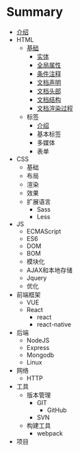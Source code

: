 # Summary

* [介绍](README.md)
* HTML
  * [基础](ji-chu.md)
    * [实体](/HTML/base/base_entity.md)
    * [全局属性](/HTML/base/base_attr.md)
    * [条件注释](/HTML/base/base_comment.md)
    * [文档声明](/HTML/base/base_doctype.md)
    * [文档头部](/HTML/base/base_head.md)
    * [文档结构](/HTML/base/base_structure.md)
    * [文档渲染过程](/HTML/base/base_render.md)
  * 标签
    * [介绍](/HTML/label/main.md)
    * 基本标签
    * 多媒体
    * 表单
* CSS
  * 基础
  * 布局
  * 渲染
  * 效果
  * 扩展语言
    * Sass
    * Less
* JS
  * ECMAScript
  * ES6
  * DOM
  * BOM
  * 模块化
  * AJAX和本地存储
  * Jquery
  * 优化
* 前端框架
  * VUE
  * React
    * react
    * react-native
* 后端
  * NodeJS
  * Express
  * Mongodb
  * Linux
* 网络
  * HTTP
* 工具
  * 版本管理
    * GIT
      * GitHub
    * SVN
  * 构建工具
    * webpack
* 项目



